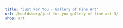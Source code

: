 ```yaml
---
title: "Just For You - Gallery of Fine Art"
url: /healdsburg/just-for-you-gallery-of-fine-art-3/
shop: art
---
```


